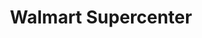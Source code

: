 ---
title: "Walmart Supercenter"
url: /las-vegas/walmart-supercenter-south-rainbow-boulevard/
shop: supermarket
---